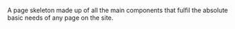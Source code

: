 A page skeleton made up of all the main components that fulfil the absolute basic needs of any page on the site.
